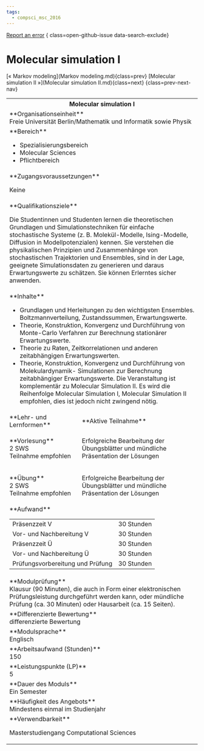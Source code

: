 ```yaml
---
tags:
  - compsci_msc_2016
---
```

[Report an error](https://github.com/SGSSGene/FUB-SUP/issues/new?title=Error%20in%20%22Molecular%20simulation%20I%22&body=There%20seems%20to%20be%20an%20error%20in%20module%20%22Molecular%20simulation%20I%22%2E%0A%0A%3CDescribe%20here%20a%20slightly%20more%20detailed%20description%20of%20what%20is%20wrong%3E&labels=bug)
{ class=open-github-issue data-search-exclude}

# Molecular simulation I

[« Markov modeling](Markov modeling.md){class=prev}
[Molecular simulation II »](Molecular simulation II.md){class=next}
{class=prev-next-nav}

<table markdown id="moduledesc">
<tr markdown class="moduledesc_head"><th colspan="2">Molecular simulation I </th></tr>
<tr markdown><td colspan="2">**Organisationseinheit**   <br>Freie Universität Berlin/Mathematik und Informatik sowie Physik</td></tr>

<tr markdown><td colspan="2">**Bereich**<br>


- Spezialisierungsbereich
- Molecular Sciences
- Pflichtbereich

</td></tr>

<tr markdown><td colspan="2">**Zugangsvoraussetzungen** <br>

Keine


</td></tr>
<tr markdown><td colspan="2">**Qualifikationsziele**    <br>

Die Studentinnen und Studenten lernen die theoretischen Grundlagen und
Simulationstechniken für einfache stochastische Systeme (z. B.
Molekül-Modelle, Ising-Modelle, Diffusion in Modellpotenzialen) kennen. Sie
verstehen die physikalischen Prinzipien und Zusammenhänge von stochastischen
Trajektorien und Ensembles, sind in der Lage, geeignete Simulationsdaten zu
generieren und daraus Erwartungswerte zu schätzen. Sie können Erlerntes
sicher anwenden.


</td></tr>
<tr markdown><td colspan="2">**Inhalte**                <br>


- Grundlagen und Herleitungen zu den wichtigsten Ensembles.
  Boltzmannverteilung, Zustandssummen, Erwartungswerte.
- Theorie, Konstruktion, Konvergenz und Durchführung von Monte-Carlo
  Verfahren zur Berechnung stationärer Erwartungswerte.
- Theorie zu Raten, Zeitkorrelationen und anderen zeitabhängigen
  Erwartungswerten.
- Theorie, Konstruktion, Konvergenz und Durchführung von Molekulardynamik-
  Simulationen zur Berechnung zeitabhängiger Erwartungswerte. Die
  Veranstaltung ist komplementär zu Molecular Simulation II. Es wird die
  Reihenfolge Molecular Simulation I, Molecular Simulation II empfohlen,
  dies ist jedoch nicht zwingend nötig.


</td></tr>

<tr markdown><td>**Lehr- und Lernformen**</td><td>**Aktive Teilnahme**</td></tr>
<tr markdown><td> **Vorlesung** <br>2 SWS <br> Teilnahme empfohlen</td><td>

Erfolgreiche Bearbeitung der Übungsblätter und mündliche Präsentation der Lösungen
</td></tr>
<tr markdown><td> **Übung** <br>2 SWS <br> Teilnahme empfohlen</td><td>

Erfolgreiche Bearbeitung der Übungsblätter und mündliche Präsentation der Lösungen
</td></tr>
<tr markdown><td colspan="2">**Aufwand**                <br>
<table class="aufwand_table">
<tr><td>Präsenzzeit V</td><td>30 Stunden</td></tr>
<tr><td>Vor- und Nachbereitung V</td><td>30 Stunden</td></tr>
<tr><td>Präsenzzeit Ü</td><td>30 Stunden</td></tr>
<tr><td>Vor- und Nachbereitung Ü</td><td>30 Stunden</td></tr>
<tr><td>Prüfungsvorbereitung und Prüfung</td><td>30 Stunden</td></tr>
</table>

</td></tr>
<tr markdown><td colspan="2">**Modulprüfung**             <br>Klausur (90 Minuten), die auch in Form einer elektronischen Prüfungsleistung
durchgeführt werden kann, oder mündliche Prüfung (ca. 30 Minuten) oder
Hausarbeit (ca. 15 Seiten).


</td></tr>
<tr markdown><td colspan="2">**Differenzierte Bewertung** <br>differenzierte Bewertung

</td></tr>
<tr markdown><td colspan="2">**Modulsprache**             <br>Englisch</td></tr>
<tr markdown><td colspan="2">**Arbeitsaufwand (Stunden)** <br>150</td></tr>
<tr markdown><td colspan="2">**Leistungspunkte (LP)**     <br>5</td></tr>
<tr markdown><td colspan="2">**Dauer des Moduls**         <br>Ein Semester</td></tr>
<tr markdown><td colspan="2">**Häufigkeit des Angebots**  <br>Mindestens einmal im Studienjahr</td></tr>
<tr markdown><td colspan="2">**Verwendbarkeit**           <br>

Masterstudiengang Computational Sciences


</td></tr>

</table>
